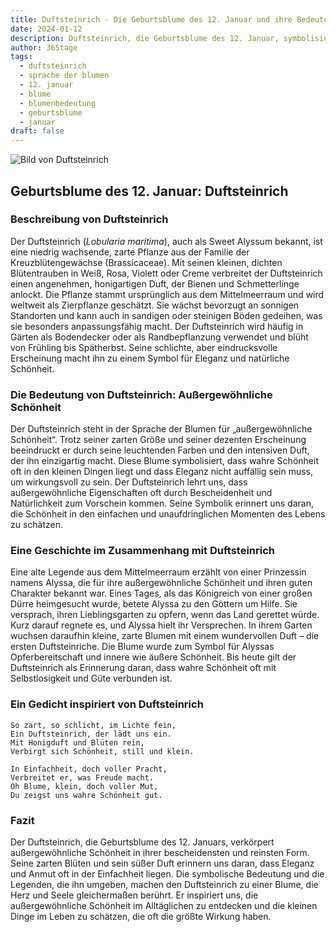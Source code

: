 ```yaml
---
title: Duftsteinrich - Die Geburtsblume des 12. Januar und ihre Bedeutung
date: 2024-01-12
description: Duftsteinrich, die Geburtsblume des 12. Januar, symbolisiert Außergewöhnliche Schönheit. Erfahre mehr über ihre Geschichte, Bedeutung und Symbolik in der Sprache der Blumen.
author: 365tage
tags:
  - duftsteinrich
  - sprache der blumen
  - 12. januar
  - blume
  - blumenbedeutung
  - geburtsblume
  - januar
draft: false
---
```


![Bild von Duftsteinrich](https://cdn.pixabay.com/photo/2020/06/22/13/50/sweet-alyssum-5329266_1280.jpg#center)

## Geburtsblume des 12. Januar: Duftsteinrich

### Beschreibung von Duftsteinrich

Der Duftsteinrich (_Lobularia maritima_), auch als Sweet Alyssum bekannt, ist eine niedrig wachsende, zarte Pflanze aus der Familie der Kreuzblütengewächse (Brassicaceae). Mit seinen kleinen, dichten Blütentrauben in Weiß, Rosa, Violett oder Creme verbreitet der Duftsteinrich einen angenehmen, honigartigen Duft, der Bienen und Schmetterlinge anlockt. Die Pflanze stammt ursprünglich aus dem Mittelmeerraum und wird weltweit als Zierpflanze geschätzt. Sie wächst bevorzugt an sonnigen Standorten und kann auch in sandigen oder steinigen Böden gedeihen, was sie besonders anpassungsfähig macht. Der Duftsteinrich wird häufig in Gärten als Bodendecker oder als Randbepflanzung verwendet und blüht von Frühling bis Spätherbst. Seine schlichte, aber eindrucksvolle Erscheinung macht ihn zu einem Symbol für Eleganz und natürliche Schönheit.

### Die Bedeutung von Duftsteinrich: Außergewöhnliche Schönheit

Der Duftsteinrich steht in der Sprache der Blumen für „außergewöhnliche Schönheit“. Trotz seiner zarten Größe und seiner dezenten Erscheinung beeindruckt er durch seine leuchtenden Farben und den intensiven Duft, der ihn einzigartig macht. Diese Blume symbolisiert, dass wahre Schönheit oft in den kleinen Dingen liegt und dass Eleganz nicht auffällig sein muss, um wirkungsvoll zu sein. Der Duftsteinrich lehrt uns, dass außergewöhnliche Eigenschaften oft durch Bescheidenheit und Natürlichkeit zum Vorschein kommen. Seine Symbolik erinnert uns daran, die Schönheit in den einfachen und unaufdringlichen Momenten des Lebens zu schätzen.

### Eine Geschichte im Zusammenhang mit Duftsteinrich

Eine alte Legende aus dem Mittelmeerraum erzählt von einer Prinzessin namens Alyssa, die für ihre außergewöhnliche Schönheit und ihren guten Charakter bekannt war. Eines Tages, als das Königreich von einer großen Dürre heimgesucht wurde, betete Alyssa zu den Göttern um Hilfe. Sie versprach, ihren Lieblingsgarten zu opfern, wenn das Land gerettet würde. Kurz darauf regnete es, und Alyssa hielt ihr Versprechen. In ihrem Garten wuchsen daraufhin kleine, zarte Blumen mit einem wundervollen Duft – die ersten Duftsteinriche. Die Blume wurde zum Symbol für Alyssas Opferbereitschaft und innere wie äußere Schönheit. Bis heute gilt der Duftsteinrich als Erinnerung daran, dass wahre Schönheit oft mit Selbstlosigkeit und Güte verbunden ist.

### Ein Gedicht inspiriert von Duftsteinrich

```
So zart, so schlicht, im Lichte fein,  
Ein Duftsteinrich, der lädt uns ein.  
Mit Honigduft und Blüten rein,  
Verbirgt sich Schönheit, still und klein.  

In Einfachheit, doch voller Pracht,  
Verbreitet er, was Freude macht.  
Oh Blume, klein, doch voller Mut,  
Du zeigst uns wahre Schönheit gut.  
```

### Fazit

Der Duftsteinrich, die Geburtsblume des 12. Januars, verkörpert außergewöhnliche Schönheit in ihrer bescheidensten und reinsten Form. Seine zarten Blüten und sein süßer Duft erinnern uns daran, dass Eleganz und Anmut oft in der Einfachheit liegen. Die symbolische Bedeutung und die Legenden, die ihn umgeben, machen den Duftsteinrich zu einer Blume, die Herz und Seele gleichermaßen berührt. Er inspiriert uns, die außergewöhnliche Schönheit im Alltäglichen zu entdecken und die kleinen Dinge im Leben zu schätzen, die oft die größte Wirkung haben.